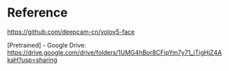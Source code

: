 # Reference

https://github.com/deepcam-cn/yolov5-face

[Pretrained] - Google Drive: https://drive.google.com/drive/folders/1UMG4hBor8CFipYm7y71_iTigHjZ4AkaH?usp=sharing
